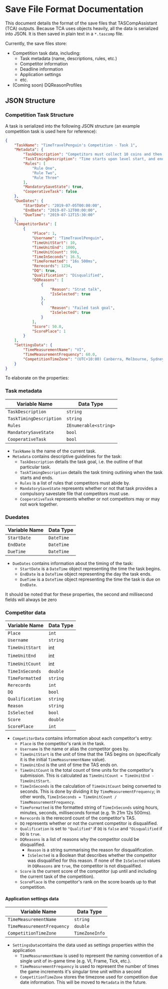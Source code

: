 # Save File Format Documentation
This document details the format of the save files that TASCompAssistant (TCA) outputs.
Because TCA uses objects heavily, all the data is serialized into JSON. It is then saved in plain text in a `*.tascomp` file.

Currently, the save files store:
* Competition task data, including:
    - Task metadata (name, descriptions, rules, etc.)
    - Competitor information
    - Deadline information
    - Application settings
    - etc.
* (Coming soon) DQReasonProfiles

## JSON Structure
### Competition Task Structure
A task is serialized into the following JSON structure (an example competition task is used here for reference):
```JSON
{
	"TaskName": "TimeTravelPenguin's Competition - Task 1",
	"Metadata": {
		"TaskDescription": "Competitors must collect 10 coins and then kill 2 enemies",
		"TaskTimingDescription": "Time starts upon level start, and ends when conditions are met",
		"Rules": [
			"Rule One",
			"Rule Two",
			"Rule Three"
		],
		"MandatorySaveState": true,
		"CooperativeTask": false
	},
	"DueDates": {
		"StartDate": "2019-07-05T00:00:00",
		"EndDate": "2019-07-12T00:00:00",
		"DueTime": "2019-07-12T15:30:00"
	},
	"CompetitorData": [
		{
			"Place": 1,
			"Username": "TimeTravelPenguin",
			"TimeUnitStart": 10,
			"TimeUnitEnd": 1000,
			"TimeUnitCount": 990,
			"TimeInSeconds": 16.5,
			"TimeFormatted": "16s 500ms",
			"Rerecords": 1234,
			"DQ": true,
			"Qualification": "Disqualified",
			"DQReasons": [
				{
					"Reason": "Strat talk",
					"IsSelected": true
				},
				{
					"Reason": "Failed task goal",
					"IsSelected": true
				}
			],
			"Score": 50.0,
			"ScorePlace": 1
		}
	],
	"SettingsData": {
		"TimeMeasurementName": "VI",
		"TimeMeasurementFrequency": 60.0,
		"CompetitionTimeZone": "(UTC+10:00) Canberra, Melbourne, Sydney"
	}
}
```
To elaborate on the properties:
### Task metadata

| Variable Name              | Data Type             |
|----------------------------|-----------------------|
| `TaskDescription`          | `string`              |
| `TaskTimingDescription`    | `string`              |
| `Rules`                    | `IEnumerable<string>` |
| `MandatorySaveState`       | `bool`                |
| `CooperativeTask`          | `bool`                |

- `TaskName` is the name of the current task.
- `Metadata` contains descriptive guidelines for the task:
    - `TaskDescription` details the task goal, i.e. the outline of that particular task.
    - `TaskTimingDescription` details the task timing outlining when the task starts and ends.
    - `Rules` is a list of rules that competitors must abide by.
    - `MandatorySaveState` represents whether or not that task provides a compulsory savestate file that competitors must use.
    - `CooperativeTask` represents whether or not competitors may or may not work together.

### Duedates

| Variable Name              | Data Type      |
|----------------------------|----------------|
| `StartDate`                | `DateTime`     |
| `EndDate`                  | `DateTime`     |
| `DueTime`                  | `DateTime`     |

- `DueDates` contains information about the timing of the task:
    - `StartDate` is a `DateTime` object representing the time the task begins.
    - `EndDate` is a `DateTime` object representing the day the task ends.
    - `DueTime` is a `DateTime` object representing the time the task is due on `EndDate`.

It should be noted that for these properties, the second and millisecond fields will always be zero

### Competitor data

| Variable Name              | Data Type      |
|----------------------------|----------------|
| `Place`                    | `int`          |
| `Username`                 | `string`       |
| `TimeUnitStart`            | int            |
| `TimeUnitEnd`              | int            |
| `TimeUnitCount`            | int            |
| `TimeInSeconds`            | `double`       |
| `TimeFormatted`            | `string`       |
| `Rerecords`                | `int`          |
| `DQ`                       | `bool`         |
| `Qualification`            | `string`       |
| `Reason`                   | `string`       |
| `IsSelected`               | `bool`         |
| `Score`                    | `double`       |
| `ScorePlace`               | `int`          |

- `CompetitorData` contains information about each competitor's entry:
    - `Place` is the competitor's rank in the task.
    - `Username` is the name or alias the competitor goes by.
    - `TimeUnitStart` is the unit of time that the TAS begins on (specifically it is the initial `TimeMeasurementName` value).
    - `TimeUnitEnd` is the unit of time the TAS ends on.
    - `TimeUnitCount` is the total count of time units for the competitor's submission. This is calculated as `TimeUnitCount = TimeUnitEnd - TimeUnitStart`.
    - `TimeInSeconds` is the calculation of `TimeUnitCount` being converted to seconds. This is done by dividing it by `TimeMeasurementFrequency`; in other words, `TimeInSeconds = TimeUnitCount / TimeMeasurementFrequency`.
    - `TimeFormatted` is the formatted string of `TimeInSeconds` using hours, minutes, seconds, milliseconds format (e.g. 1h 21m 12s 500ms).
    - `Rerecords` is the rerecord count of the competitor's TAS.
    - `DQ` represents whether or not the current competitor is disqualified.
    - `Qualification` is set to `"Qualified"` if `DQ` is `false` and `"Disqualified` if `DQ` is `true`.
    - `DQReasons` is a list of reasons why the competitor could be disqualified.
        - `Reason` is a string summarising the reason for disqualification.
        - `IsSelected` is a Boolean that describes whether the competitor was disqualified for this reason. If none of the `IsSelected` values in `DQReasons` are `true`, the competitor is not disqualified.
    - `Score` is the current score of the competitor (up until and including the current task of the competition).
    - `ScorePlace` is the competitor's rank on the score boards up to that competition.

#### Application settings data

| Variable Name              | Data Type      |
|----------------------------|----------------|
| `TimeMeasurementName`      | `string`       |
| `TimeMeasurementFrequency` | `double`       |
| `CompetitionTimeZone`      | `TimeZoneInfo` |

- `SettingsData`contains the data used as settings properties within the application
    - `TimeMeasurementName` is used to represent the naming convention of a single unit of in-game time (e.g. VI, Frame, Tick, etc.).
    - `TimeMeasurementFrequency` is used to represent the number of times the game increments it's singular time unit within a second
    - `CompetitionTimeZone` stores the timezone used for competition due date information. This will be moved to `Metadata` in the future.
